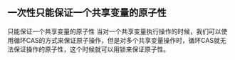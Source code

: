 

## 一次性只能保证一个共享变量的原子性

只能保证一个共享变量的原子性 当对一个共享变量执行操作的时候，我们可以使用循环CAS的方式来保证原子操作，但是对多个共享变量操作时，循环CAS就无法保证操作的原子性，这个时候就可以用锁来保证原子性。


































